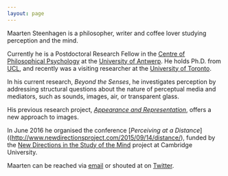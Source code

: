 ```yaml
---
layout: page
---
```


Maarten Steenhagen is a philosopher, writer and coffee lover studying perception and the mind. 

Currently he is a Postdoctoral Research Fellow in the [Centre of Philosophical Psychology](http://uahost.uantwerpen.be/bence.nanay/paw.html) at the [University of Antwerp](https://www.uantwerpen.be/en/). He holds Ph.D. from [UCL](https://www.ucl.ac.uk/philosophy), and recently was a visiting researcher at the [University of Toronto](http://www.philosophy.utoronto.ca).

In his current research, _Beyond the Senses_, he investigates perception by addressing structural questions about the nature of perceptual media and mediators, such as sounds, images, air, or transparent glass. 

His previous research project, [_Appearance and Representation_](http://msteenhagen.github.io/Appearance-and-representation/), offers a new approach to images. 

In June 2016 he organised the conference [_Perceiving at a Distance_]((http://www.newdirectionsproject.com/2015/09/14/distance/), funded by the [New Directions in the Study of the Mind](http://www.newdirectionsproject.com/) project at Cambridge University.

Maarten can be reached via [email](mailto:maarten.steenhagen@uantwerp.be) or shouted at on [Twitter](http://www.twitter.com/msteenhagen).

  

  

